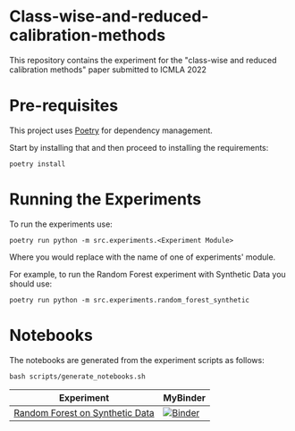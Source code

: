 # Class-wise-and-reduced-calibration-methods

This repository contains the experiment for the "class-wise and reduced calibration methods" paper submitted to ICMLA 2022

# Pre-requisites

This project uses [Poetry](https://python-poetry.org/) for dependency management.

Start by installing that and then proceed to installing the requirements:

```shell
poetry install
```

# Running the Experiments

To run the experiments use:

```shell
poetry run python -m src.experiments.<Experiment Module>
```

Where you would replace <Experiment Module> with the name of one of experiments' module.

For example, to run the Random Forest experiment with Synthetic Data you should use:

```shell
poetry run python -m src.experiments.random_forest_synthetic
```

# Notebooks

The notebooks are generated from the experiment scripts as follows:

```shell
bash scripts/generate_notebooks.sh
```

| Experiment                          | MyBinder                                                                                                                                      |
|-------------------------------------|-----------------------------------------------------------------------------------------------------------------------------------------------|
| [Random Forest on Synthetic Data](notebooks/randomforest_synthetic.ipynb) | [![Binder](https://mybinder.org/badge_logo.svg)](https://mybinder.org/v2/gh/appliedAI-Initiative/Class-wise-and-reduced-calibration-methods/main?labpath=notebooks%2Frandomforest_synthetic) |
